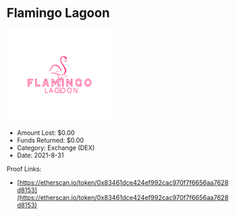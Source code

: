 # Flamingo Lagoon
![Flamingo Lagoon](/rektimages/Flamingo-Lagoon.png)
- Amount Lost: $0.00
- Funds Returned: $0.00
- Category: Exchange (DEX)
- Date: 2021-8-31



Proof Links:
- [https://etherscan.io/token/0x83461dce424ef992cac970f7f6656aa7628d8153](https://etherscan.io/token/0x83461dce424ef992cac970f7f6656aa7628d8153)



